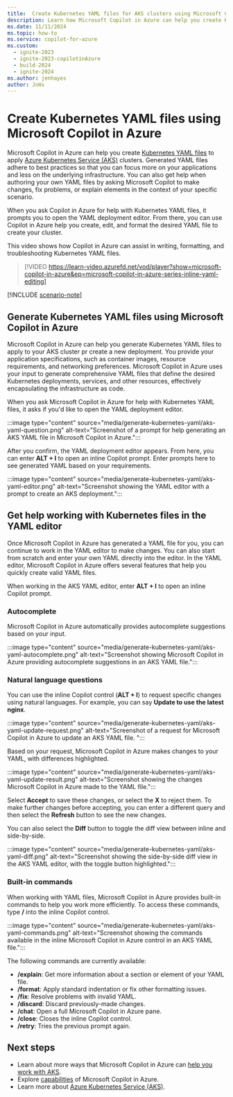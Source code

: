 ```yaml
---
title:  Create Kubernetes YAML files for AKS clusters using Microsoft Copilot in Azure
description: Learn how Microsoft Copilot in Azure can help you create Kubernetes YAML files for you to customize and use.
ms.date: 11/11/2024
ms.topic: how-to
ms.service: copilot-for-azure
ms.custom:
  - ignite-2023
  - ignite-2023-copilotinAzure
  - build-2024
  - ignite-2024
ms.author: jenhayes
author: JnHs
---
```


# Create Kubernetes YAML files using Microsoft Copilot in Azure

Microsoft Copilot in Azure can help you create [Kubernetes YAML files](/azure/aks/concepts-clusters-workloads#deployments-and-yaml-manifests) to apply [Azure Kubernetes Service (AKS)](/azure/aks/intro-kubernetes) clusters. Generated YAML files adhere to best practices so that you can focus more on your applications and less on the underlying infrastructure. You can also get help when authoring your own YAML files by asking Microsoft Copilot to make changes, fix problems, or explain elements in the context of your specific scenario.

When you ask Copilot in Azure for help with Kubernetes YAML files, it prompts you to open the YAML deployment editor. From there, you can use Copilot in Azure help you create, edit, and format the desired YAML file to create your cluster.

This video shows how Copilot in Azure can assist in writing, formatting, and troubleshooting Kubernetes YAML files.

> [!VIDEO https://learn-video.azurefd.net/vod/player?show=microsoft-copilot-in-azure&ep=microsoft-copilot-in-azure-series-inline-yaml-editing]

[!INCLUDE [scenario-note](includes/scenario-note.md)]



## Generate Kubernetes YAML files using Microsoft Copilot in Azure

Microsoft Copilot in Azure can help you generate Kubernetes YAML files to apply to your AKS cluster pr create a new deployment. You provide your application specifications, such as container images, resource requirements, and networking preferences. Microsoft Copilot in Azure uses your input to generate comprehensive YAML files that define the desired Kubernetes deployments, services, and other resources, effectively encapsulating the infrastructure as code.

When you ask Microsoft Copilot in Azure for help with Kubernetes YAML files, it asks if you'd like to open the YAML deployment editor.

 :::image type="content" source="media/generate-kubernetes-yaml/aks-yaml-question.png" alt-text="Screenshot of a prompt for help generating an AKS YAML file in Microsoft Copilot in Azure.":::

After you confirm, the YAML deployment editor appears. From here, you can enter **ALT + I** to open an inline Copilot prompt. Enter prompts here to see generated YAML based on your requirements.

:::image type="content" source="media/generate-kubernetes-yaml/aks-yaml-editor.png" alt-text="Screenshot showing the YAML editor with a prompt to create an AKS deployment.":::

## Get help working with Kubernetes files in the YAML editor

Once Microsoft Copilot in Azure has generated a YAML file for you, you can continue to work in the YAML editor to make changes. You can also start from scratch and enter your own YAML directly into the editor. In the YAML editor, Microsoft Copilot in Azure offers several features that help you quickly create valid YAML files.

When working in the AKS YAML editor, enter **ALT + I** to open an inline Copilot prompt.

### Autocomplete

Microsoft Copilot in Azure automatically provides autocomplete suggestions based on your input.

:::image type="content" source="media/generate-kubernetes-yaml/aks-yaml-autocomplete.png" alt-text="Screenshot showing Microsoft Copilot in Azure providing autocomplete suggestions in an AKS YAML file.":::

### Natural language questions

You can use the inline Copilot control (**ALT + I**) to request specific changes using natural languages. For example, you can say **Update to use the latest nginx**.

:::image type="content" source="media/generate-kubernetes-yaml/aks-yaml-update-request.png" alt-text="Screenshot of a request for Microsoft Copilot in Azure to update an AKS YAML file. ":::

Based on your request, Microsoft Copilot in Azure makes changes to your YAML, with differences highlighted.

:::image type="content" source="media/generate-kubernetes-yaml/aks-yaml-update-result.png" alt-text="Screenshot showing the changes Microsoft Copilot in Azure made to the YAML file.":::

Select **Accept** to save these changes, or select the **X** to reject them. To make further changes before accepting, you can enter a different query and then select the **Refresh** button to see the new changes.

You can also select the **Diff** button to toggle the diff view between inline and side-by-side.

:::image type="content" source="media/generate-kubernetes-yaml/aks-yaml-diff.png" alt-text="Screenshot showing the side-by-side diff view in the AKS YAML editor, with the toggle button highlighted.":::

### Built-in commands

When working with YAML files, Microsoft Copilot in Azure provides built-in commands to help you work more efficiently. To access these commands, type **/** into the inline Copilot control.

 :::image type="content" source="media/generate-kubernetes-yaml/aks-yaml-commands.png" alt-text="Screenshot showing the commands available in the inline Microsoft Copilot in Azure control in an AKS YAML file.":::

The following commands are currently available:

- **/explain**: Get more information about a section or element of your YAML file.
- **/format**: Apply standard indentation or fix other formatting issues.
- **/fix**: Resolve problems with invalid YAML.
- **/discard**: Discard previously-made changes.
- **/chat**: Open a full Microsoft Copilot in Azure pane.
- **/close**: Closes the inline Copilot control.
- **/retry**: Tries the previous prompt again.

## Next steps

- Learn about more ways that Microsoft Copilot in Azure can [help you work with AKS](work-aks-clusters.md).
- Explore [capabilities](capabilities.md) of Microsoft Copilot in Azure.
- Learn more about [Azure Kubernetes Service (AKS)](/azure/aks/intro-kubernetes).
